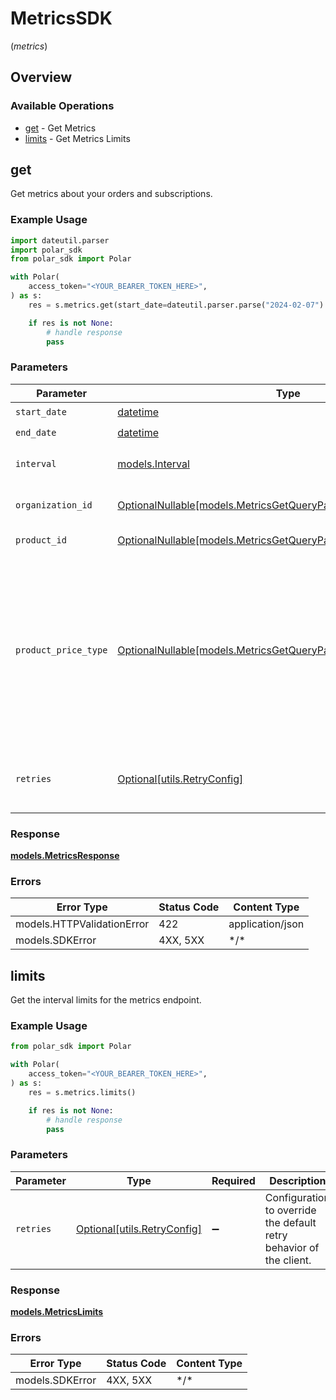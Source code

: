 # MetricsSDK
(*metrics*)

## Overview

### Available Operations

* [get](#get) - Get Metrics
* [limits](#limits) - Get Metrics Limits

## get

Get metrics about your orders and subscriptions.

### Example Usage

```python
import dateutil.parser
import polar_sdk
from polar_sdk import Polar

with Polar(
    access_token="<YOUR_BEARER_TOKEN_HERE>",
) as s:
    res = s.metrics.get(start_date=dateutil.parser.parse("2024-02-07").date(), end_date=dateutil.parser.parse("2022-04-09").date(), interval=polar_sdk.Interval.WEEK)

    if res is not None:
        # handle response
        pass

```

### Parameters

| Parameter                                                                                                                                                                         | Type                                                                                                                                                                              | Required                                                                                                                                                                          | Description                                                                                                                                                                       |
| --------------------------------------------------------------------------------------------------------------------------------------------------------------------------------- | --------------------------------------------------------------------------------------------------------------------------------------------------------------------------------- | --------------------------------------------------------------------------------------------------------------------------------------------------------------------------------- | --------------------------------------------------------------------------------------------------------------------------------------------------------------------------------- |
| `start_date`                                                                                                                                                                      | [datetime](https://docs.python.org/3/library/datetime.html#datetime-objects)                                                                                                      | :heavy_check_mark:                                                                                                                                                                | Start date.                                                                                                                                                                       |
| `end_date`                                                                                                                                                                        | [datetime](https://docs.python.org/3/library/datetime.html#datetime-objects)                                                                                                      | :heavy_check_mark:                                                                                                                                                                | End date.                                                                                                                                                                         |
| `interval`                                                                                                                                                                        | [models.Interval](../../models/interval.md)                                                                                                                                       | :heavy_check_mark:                                                                                                                                                                | Interval between two timestamps.                                                                                                                                                  |
| `organization_id`                                                                                                                                                                 | [OptionalNullable[models.MetricsGetQueryParamOrganizationIDFilter]](../../models/metricsgetqueryparamorganizationidfilter.md)                                                     | :heavy_minus_sign:                                                                                                                                                                | Filter by organization ID.                                                                                                                                                        |
| `product_id`                                                                                                                                                                      | [OptionalNullable[models.MetricsGetQueryParamProductIDFilter]](../../models/metricsgetqueryparamproductidfilter.md)                                                               | :heavy_minus_sign:                                                                                                                                                                | Filter by product ID.                                                                                                                                                             |
| `product_price_type`                                                                                                                                                              | [OptionalNullable[models.MetricsGetQueryParamProductPriceTypeFilter]](../../models/metricsgetqueryparamproductpricetypefilter.md)                                                 | :heavy_minus_sign:                                                                                                                                                                | Filter by product price type. `recurring` will filter data corresponding to subscriptions creations or renewals. `one_time` will filter data corresponding to one-time purchases. |
| `retries`                                                                                                                                                                         | [Optional[utils.RetryConfig]](../../models/utils/retryconfig.md)                                                                                                                  | :heavy_minus_sign:                                                                                                                                                                | Configuration to override the default retry behavior of the client.                                                                                                               |

### Response

**[models.MetricsResponse](../../models/metricsresponse.md)**

### Errors

| Error Type                 | Status Code                | Content Type               |
| -------------------------- | -------------------------- | -------------------------- |
| models.HTTPValidationError | 422                        | application/json           |
| models.SDKError            | 4XX, 5XX                   | \*/\*                      |

## limits

Get the interval limits for the metrics endpoint.

### Example Usage

```python
from polar_sdk import Polar

with Polar(
    access_token="<YOUR_BEARER_TOKEN_HERE>",
) as s:
    res = s.metrics.limits()

    if res is not None:
        # handle response
        pass

```

### Parameters

| Parameter                                                           | Type                                                                | Required                                                            | Description                                                         |
| ------------------------------------------------------------------- | ------------------------------------------------------------------- | ------------------------------------------------------------------- | ------------------------------------------------------------------- |
| `retries`                                                           | [Optional[utils.RetryConfig]](../../models/utils/retryconfig.md)    | :heavy_minus_sign:                                                  | Configuration to override the default retry behavior of the client. |

### Response

**[models.MetricsLimits](../../models/metricslimits.md)**

### Errors

| Error Type      | Status Code     | Content Type    |
| --------------- | --------------- | --------------- |
| models.SDKError | 4XX, 5XX        | \*/\*           |